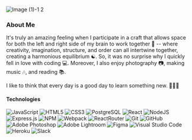 ### 

![Image (1)-1 2](https://user-images.githubusercontent.com/82188718/129343775-8bbd92dd-f1be-491f-8364-cb9ffaf324fe.jpg)

### About Me

It's truly an amazing feeling when I participate in a craft that allows space for both the left and right side of my brain to work together 🧠 -- where creativity, imagination, structure, and order can all intertwine together, creating a harmonious equilibrium ☯️. So, it was no surprise why I quickly fell in love with coding 💻.  Moreover, I also enjoy photography 📷, making music 🎶, and reading 📚.

I like to think that every day is a good day to learn something new. 💭💡😎

#### Technologies
![JavaScript](https://img.shields.io/badge/JavaScript-F7DF1E?&logo=javascript&logoColor=black&style=for-the-badge)
![HTML5](https://img.shields.io/badge/HTML5-E34F26?style=for-the-badge&logo=html5&logoColor=white)
![CSS3](https://img.shields.io/badge/CSS3-1572B6?style=for-the-badge&logo=css3&logoColor=white)
![PostgreSQL](https://img.shields.io/badge/PostgreSQL-4169E1?style=for-the-badge&logo=postgresql&logoColor=white)
![React](https://img.shields.io/badge/React-61DAFB?style=for-the-badge&logo=react&logoColor=black)
![NodeJS](https://img.shields.io/badge/Node.js-339933?style=for-the-badge&logo=node.js&logoColor=white)
![Express.js](https://img.shields.io/badge/express.js-404D59.svg?style=for-the-badge&logo=express&logoColor=white)
![NPM](https://img.shields.io/badge/NPM-CB3837.svg?style=for-the-badge&logo=npm&logoColor=white)
![Webpack](https://img.shields.io/badge/webpack-8DD6F9.svg?style=for-the-badge&logo=webpack&logoColor=black)
![ReactRouter](https://img.shields.io/badge/React_Router-CA4245?style=for-the-badge&logo=react-router&logoColor=white)
![Git](https://img.shields.io/badge/git-F05032.svg?style=for-the-badge&logo=git&logoColor=white)
![GitHub](https://img.shields.io/badge/GitHub-181717?style=for-the-badge&logo=github&logoColor=white)
![Adobe Photoshop](https://img.shields.io/badge/adobe%20photoshop-31A8FF.svg?style=for-the-badge&logo=adobephotoshop&logoColor=white)
![Adobe Lightroom](https://img.shields.io/badge/Adobe%20Lightroom-31A8FF.svg?style=for-the-badge&logo=Adobe%20Lightroom&logoColor=white)
![Figma](https://img.shields.io/badge/figma-%23F24E1E.svg?style=for-the-badge&logo=figma&logoColor=white)
![Visual Studio Code](https://img.shields.io/badge/Visual%20Studio%20Code-007ACC.svg?style=for-the-badge&logo=visual-studio-code&logoColor=white)
![Heroku](https://img.shields.io/badge/Heroku-430098?style=for-the-badge&logo=heroku&logoColor=white)
![Slack](https://img.shields.io/badge/Slack-4A154B?style=for-the-badge&logo=slack&logoColor=white)
<!-- ![Babel](https://img.shields.io/badge/Babel-F9DC3E?style=for-the-badge&logo=babel&logoColor=black) -->

<!--
**alessandragutierrez/alessandragutierrez** is a ✨ _special_ ✨ repository because its `README.md` (this file) appears on your GitHub profile.

Here are some ideas to get you started:

- 🔭 I’m currently working on ...
- 🌱 I’m currently learning ...
- 👯 I’m looking to collaborate on ...
- 🤔 I’m looking for help with ...
- 💬 Ask me about ...
- 📫 How to reach me: ...
- 😄 Pronouns: ...
- ⚡ Fun fact: ...
-->
